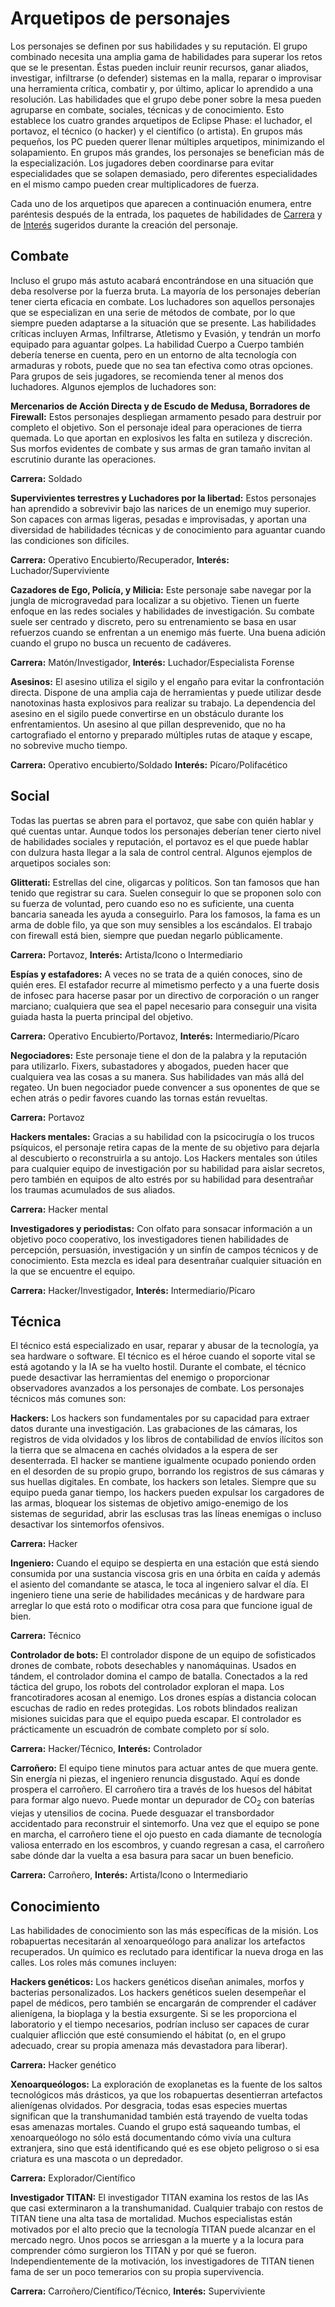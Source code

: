 # Arquetipos de personajes

Los personajes se definen por sus habilidades y su reputación. El grupo combinado necesita una amplia gama de habilidades para superar los retos que se le presentan. Éstas pueden incluir reunir recursos, ganar aliados, investigar, infiltrarse (o defender) sistemas en la malla, reparar o improvisar una herramienta crítica, combatir y, por último, aplicar lo aprendido a una resolución. Las habilidades que el grupo debe poner sobre la mesa pueden agruparse en combate, sociales, técnicas y de conocimiento. Esto establece los cuatro grandes arquetipos de Eclipse Phase: el luchador, el portavoz, el técnico (o hacker) y el científico (o artista). En grupos más pequeños, los PC pueden querer llenar múltiples arquetipos, minimizando el solapamiento. En grupos más grandes, los personajes se benefician más de la especialización. Los jugadores deben coordinarse para evitar especialidades que se solapen demasiado, pero diferentes especialidades en el mismo campo pueden crear multiplicadores de fuerza.

Cada uno de los arquetipos que aparecen a continuación enumera, entre paréntesis después de la entrada, los paquetes de habilidades de [Carrera](../04/05-step-2-career.md) y de [Interés](../04/06-step-3-interest.md) sugeridos durante la creación del personaje.

## Combate

Incluso el grupo más astuto acabará encontrándose en una situación que deba resolverse por la fuerza bruta. La mayoría de los personajes deberían tener cierta eficacia en combate. Los luchadores son aquellos personajes que se especializan en una serie de métodos de combate, por lo que siempre pueden adaptarse a la situación que se presente. Las habilidades críticas incluyen Armas, Infiltrarse, Atletismo y Evasión, y tendrán un morfo equipado para aguantar golpes. La habilidad Cuerpo a Cuerpo también debería tenerse en cuenta, pero en un entorno de alta tecnología con armaduras y robots, puede que no sea tan efectiva como otras opciones. Para grupos de seis jugadores, se recomienda tener al menos dos luchadores. Algunos ejemplos de luchadores son:

**Mercenarios de Acción Directa y de Escudo de Medusa, Borradores de Firewall:** Estos personajes despliegan armamento pesado para destruir por completo el objetivo. Son el personaje ideal para operaciones de tierra quemada. Lo que aportan en explosivos les falta en sutileza y discreción. Sus morfos evidentes de combate y sus armas de gran tamaño invitan al escrutinio durante las operaciones.

<!-- CLEANED blockquote class="indent" -->

**Carrera:** Soldado

<!-- CLEANED /blockquote -->

**Supervivientes terrestres y Luchadores por la libertad:** Estos personajes han aprendido a sobrevivir bajo las narices de un enemigo muy superior. Son capaces con armas ligeras, pesadas e improvisadas, y aportan una diversidad de habilidades técnicas y de conocimiento para aguantar cuando las condiciones son difíciles.

<!-- CLEANED blockquote class="indent" -->

**Carrera:** Operativo Encubierto/Recuperador, **Interés:** Luchador/Superviviente

<!-- CLEANED /blockquote -->

**Cazadores de Ego, Policía, y Milicia:** Este personaje sabe navegar por la jungla de microgravedad para localizar a su objetivo. Tienen un fuerte enfoque en las redes sociales y habilidades de investigación. Su combate suele ser centrado y discreto, pero su entrenamiento se basa en usar refuerzos cuando se enfrentan a un enemigo más fuerte. Una buena adición cuando el grupo no busca un recuento de cadáveres.

<!-- CLEANED blockquote class="indent" -->

**Carrera:** Matón/Investigador, **Interés:** Luchador/Especialista Forense

<!-- CLEANED /blockquote -->

**Asesinos:** El asesino utiliza el sigilo y el engaño para evitar la confrontación directa. Dispone de una amplia caja de herramientas y puede utilizar desde nanotoxinas hasta explosivos para realizar su trabajo. La dependencia del asesino en el sigilo puede convertirse en un obstáculo durante los enfrentamientos. Un asesino al que pillan desprevenido, que no ha cartografiado el entorno y preparado múltiples rutas de ataque y escape, no sobrevive mucho tiempo.

<!-- CLEANED blockquote class="indent" -->

**Carrera:** Operativo encubierto/Soldado **Interés:** Pícaro/Polifacético

<!-- CLEANED /blockquote -->

## Social

Todas las puertas se abren para el portavoz, que sabe con quién hablar y qué cuentas untar. Aunque todos los personajes deberían tener cierto nivel de habilidades sociales y reputación, el portavoz es el que puede hablar con dulzura hasta llegar a la sala de control central. Algunos ejemplos de arquetipos sociales son:

**Glitterati:** Estrellas del cine, oligarcas y políticos. Son tan famosos que han tenido que registrar su cara. Suelen conseguir lo que se proponen solo con su fuerza de voluntad, pero cuando eso no es suficiente, una cuenta bancaria saneada les ayuda a conseguirlo. Para los famosos, la fama es un arma de doble filo, ya que son muy sensibles a los escándalos. El trabajo con firewall está bien, siempre que puedan negarlo públicamente.

<!-- CLEANED blockquote class="indent" -->

**Carrera:** Portavoz, **Interés:** Artista/Icono o Intermediario

<!-- CLEANED /blockquote -->

**Espías y estafadores:** A veces no se trata de a quién conoces, sino de quién eres. El estafador recurre al mimetismo perfecto y a una fuerte dosis de infosec para hacerse pasar por un directivo de corporación o un ranger marciano; cualquiera que sea el papel necesario para conseguir una visita guiada hasta la puerta principal del objetivo.

<!-- CLEANED blockquote class="indent" -->

**Carrera:** Operativo Encubierto/Portavoz, **Interés:** Intermediario/Pícaro

<!-- CLEANED /blockquote -->

**Negociadores:** Este personaje tiene el don de la palabra y la reputación para utilizarlo. Fixers, subastadores y abogados, pueden hacer que cualquiera vea las cosas a su manera. Sus habilidades van más allá del regateo. Un buen negociador puede convencer a sus oponentes de que se echen atrás o pedir favores cuando las tornas están revueltas.

<!-- CLEANED blockquote class="indent" -->

**Carrera:** Portavoz

<!-- CLEANED /blockquote -->

**Hackers mentales:** Gracias a su habilidad con la psicocirugía o los trucos psíquicos, el personaje retira capas de la mente de su objetivo para dejarla al descubierto o reconstruirla a su antojo. Los Hackers mentales son útiles para cualquier equipo de investigación por su habilidad para aislar secretos, pero también en equipos de alto estrés por su habilidad para desentrañar los traumas acumulados de sus aliados.

<!-- CLEANED blockquote class="indent" -->

**Carrera:** Hacker mental

<!-- CLEANED /blockquote -->

**Investigadores y periodistas:** Con olfato para sonsacar información a un objetivo poco cooperativo, los investigadores tienen habilidades de percepción, persuasión, investigación y un sinfín de campos técnicos y de conocimiento. Esta mezcla es ideal para desentrañar cualquier situación en la que se encuentre el equipo.

<!-- CLEANED blockquote class="indent" -->

**Carrera:** Hacker/Investigador, **Interés:** Intermediario/Pícaro

<!-- CLEANED /blockquote -->

## Técnica

El técnico está especializado en usar, reparar y abusar de la tecnología, ya sea hardware o software. El técnico es el héroe cuando el soporte vital se está agotando y la IA se ha vuelto hostil. Durante el combate, el técnico puede desactivar las herramientas del enemigo o proporcionar observadores avanzados a los personajes de combate. Los personajes técnicos más comunes son:

**Hackers:** Los hackers son fundamentales por su capacidad para extraer datos durante una investigación. Las grabaciones de las cámaras, los registros de vida olvidados y los libros de contabilidad de envíos ilícitos son la tierra que se almacena en cachés olvidados a la espera de ser desenterrada. El hacker se mantiene igualmente ocupado poniendo orden en el desorden de su propio grupo, borrando los registros de sus cámaras y sus huellas digitales. En combate, los hackers son letales. Siempre que su equipo pueda ganar tiempo, los hackers pueden expulsar los cargadores de las armas, bloquear los sistemas de objetivo amigo-enemigo de los sistemas de seguridad, abrir las esclusas tras las líneas enemigas o incluso desactivar los sintemorfos ofensivos.

<!-- CLEANED blockquote class="indent" -->

**Carrera:** Hacker

<!-- CLEANED /blockquote -->

**Ingeniero:** Cuando el equipo se despierta en una estación que está siendo consumida por una sustancia viscosa gris en una órbita en caída y además el asiento del comandante se atasca, le toca al ingeniero salvar el día. El ingeniero tiene una serie de habilidades mecánicas y de hardware para arreglar lo que está roto o modificar otra cosa para que funcione igual de bien.

<!-- CLEANED blockquote class="indent" -->

**Carrera:** Técnico

<!-- CLEANED /blockquote -->

**Controlador de bots:** El controlador dispone de un equipo de sofisticados drones de combate, robots desechables y nanomáquinas. Usados en tándem, el controlador domina el campo de batalla. Conectados a la red táctica del grupo, los robots del controlador exploran el mapa. Los francotiradores acosan al enemigo. Los drones espías a distancia colocan escuchas de radio en redes protegidas. Los robots blindados realizan misiones suicidas para que el equipo pueda escapar. El controlador es prácticamente un escuadrón de combate completo por sí solo.

<!-- CLEANED blockquote class="indent" -->

**Carrera:** Hacker/Técnico, **Interés:** Controlador

<!-- CLEANED /blockquote -->

**Carroñero:** El equipo tiene minutos para actuar antes de que muera gente. Sin energía ni piezas, el ingeniero renuncia disgustado. Aquí es donde prospera el carroñero. El carroñero tira a través de los huesos del hábitat para formar algo nuevo. Puede montar un depurador de CO<sub>2</sub> con baterías viejas y utensilios de cocina. Puede desguazar el transbordador accidentado para reconstruir el sintemorfo. Una vez que el equipo se pone en marcha, el carroñero tiene el ojo puesto en cada diamante de tecnología valiosa enterrado en los escombros, y cuando regresan a casa, el carroñero sabe dónde dar la vuelta a esa basura para sacar un buen beneficio.

<!-- CLEANED blockquote class="indent" -->

**Carrera:** Carroñero, **Interés:** Artista/Icono o Intermediario

<!-- CLEANED /blockquote -->

## Conocimiento

Las habilidades de conocimiento son las más específicas de la misión. Los robapuertas necesitarán al xenoarqueólogo para analizar los artefactos recuperados. Un químico es reclutado para identificar la nueva droga en las calles. Los roles más comunes incluyen:

**Hackers genéticos:** Los hackers genéticos diseñan animales, morfos y bacterias personalizados. Los hackers genéticos suelen desempeñar el papel de médicos, pero también se encargarán de comprender el cadáver alienígena, la bioplaga y la bestia exsurgente. Si se les proporciona el laboratorio y el tiempo necesarios, podrían incluso ser capaces de curar cualquier aflicción que esté consumiendo el hábitat (o, en el grupo adecuado, crear su propia amenaza más devastadora para liberar).

<!-- CLEANED blockquote class="indent" -->

**Carrera:** Hacker genético

<!-- CLEANED /blockquote -->

**Xenoarqueólogos:** La exploración de exoplanetas es la fuente de los saltos tecnológicos más drásticos, ya que los robapuertas desentierran artefactos alienígenas olvidados. Por desgracia, todas esas especies muertas significan que la transhumanidad también está trayendo de vuelta todas esas amenazas mortales. Cuando el grupo está saqueando tumbas, el xenoarqueólogo no sólo está documentando cómo vivía una cultura extranjera, sino que está identificando qué es ese objeto peligroso o si esa criatura es una mascota o un depredador.

<!-- CLEANED blockquote class="indent" -->

**Carrera:** Explorador/Científico

<!-- CLEANED /blockquote -->

**Investigador TITAN:** El investigador TITAN examina los restos de las IAs que casi exterminaron a la transhumanidad. Cualquier trabajo con restos de TITAN tiene una alta tasa de mortalidad. Muchos especialistas están motivados por el alto precio que la tecnología TITAN puede alcanzar en el mercado negro. Unos pocos se arriesgan a la muerte y a la locura para comprender cómo surgieron los TITAN y por qué se fueron. Independientemente de la motivación, los investigadores de TITAN tienen fama de ser un poco temerarios con su propia supervivencia.

<!-- CLEANED blockquote class="indent" -->

**Carrera:** Carroñero/Científico/Técnico, **Interés:** Superviviente

<!-- CLEANED /blockquote -->
